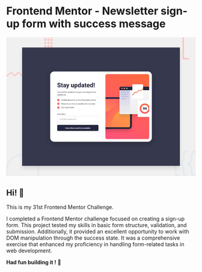 # Frontend Mentor - Newsletter sign-up form with success message

![Design preview for the Newsletter sign-up form with success message coding challenge](./design/desktop-preview.jpg)

## Hi! 👋

This is my 31st Frontend Mentor Challenge.

I completed a Frontend Mentor challenge focused on creating a sign-up form. This project tested my skills in basic form structure, validation, and submission. Additionally, it provided an excellent opportunity to work with DOM manipulation through the success state. It was a comprehensive exercise that enhanced my proficiency in handling form-related tasks in web development.

**Had fun building it !** 🚀
